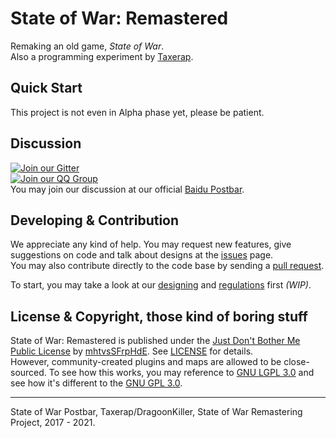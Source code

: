 # State of War: Remastered

Remaking an old game, _State of War_.  
Also a programming experiment by [Taxerap](https://github.com/Taxerap).

## Quick Start

This project is not even in Alpha phase yet, please be patient.

## Discussion

[![Join our Gitter](https://badges.gitter.im/gitterHQ/gitter.png)](https://gitter.im/State-of-War-PostBar)  
[![Join our QQ Group](https://pub.idqqimg.com/wpa/images/group.png)](https://qm.qq.com/cgi-bin/qm/qr?k=fR7D07D2wcXB66H8E5aUMXp0x6PHst9D&jump_from=webapi)  
You may join our discussion at our official [Baidu Postbar](https://tieba.baidu.com/f?kw=%E8%93%9D%E8%89%B2%E8%AD%A6%E6%88%92).

## Developing & Contribution

We appreciate any kind of help. You may request new features, give suggestions on code and talk about designs at the [issues](https://github.com/State-of-War-PostBar/sowr/issues) page.  
You may also contribute directly to the code base by sending a [pull request](https://github.com/State-of-War-PostBar/sowr/pulls).

To start, you may take a look at our [designing](docs/design.md) and [regulations](docs/regulation.md) first _(WIP)_.

## License & Copyright, those kind of boring stuff

State of War: Remastered is published under the [Just Don't Bother Me Public License](https://github.com/mhtvsSFrpHdE/ipcui/blob/master/LICENSE_JDBM)
by [mhtvsSFrpHdE](https://github.com/mhtvsSFrpHdE). See [LICENSE](LICENSE) for details.  
However, community-created plugins and maps are allowed to be close-sourced. To see how this works, you may reference to [GNU LGPL 3.0](https://www.gnu.org/licenses/lgpl-3.0.en.html) and see how it's different to the [GNU GPL 3.0](https://www.gnu.org/licenses/gpl-3.0.en.html).

---

State of War Postbar, Taxerap/DragoonKiller, State of War Remastering Project, 2017 - 2021.
